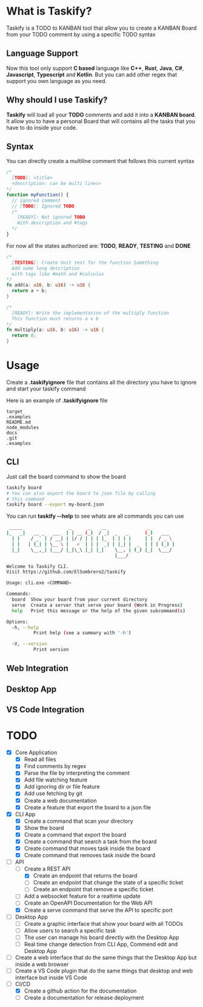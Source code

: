 # What is Taskify?

Taskify is a TODO to KANBAN tool that allow you to create a KANBAN Board from your TODO comment by
using a specific TODO syntax

## Language Support

Now this tool only support **C based** language like **C++**, **Rust**, **Java**, **C#**, **Javascript**, **Typescript** and **Kotlin**.
But you can add other regex that support you own language as you need.

## Why should I use Taskify?

**Taskify** will load all your **TODO** comments and add it into a **KANBAN board**.
It allow you to have a personal Board that will contains all the tasks that you have
to do inside your code.
## Syntax

You can directly create a multiline comment that follows this current syntax

```javascript
/*
  [TODO]: <title>
  <description: can be multi lines>
*/
function myFunction() {
  // ignored comment
  // [TODO]: Ignored TODO
  /*
    [READY]: Not ignored TODO
    With description and #tags
  */
}
```
For now all the states authorized are: **TODO**, **READY**, **TESTING** and **DONE**

```rust
/*
  [TESTING]: Create Unit test for the function Something
  Add some long description
  with tags like #math and #calculus
*/
fn add(a: u16, b: u16) -> u16 {
  return a + b;
}

/*
  [READY]: Write the implementation of the multiply function
  This function must returns a x b
*/
fn multiply(a: u16, b: u16) -> u16 {
  return 0;
}
```

# Usage

Create a **.taskifyignore** file that contains all the
directory you have to ignore and start your taskify command
 
  
Here is an example of **.taskifyignore** file
```
target
.examples
README.md
node_modules
docs
.git
.examples
```


## CLI
Just call the board command to show the board

```bash
taskify board
# You can also export the board to json file by calling
# this command
taskify board --export my-board.json
```
You can run **taskify --help** to see whats are all commands you can use
```bash
 _____                 _      _    __               _
|_   _|   __ _   ___  | | __ (_)  / _|  _   _      (_)   ___
  | |    / _` | / __| | |/ / | | | |_  | | | |     | |  / _ \
  | |   | (_| | \__ \ |   <  | | |  _| | |_| |  _  | | | (_) |
  |_|    \__,_| |___/ |_|\_\ |_| |_|    \__, | (_) |_|  \___/
                                        |___/

Welcome to Taskify CLI.
Visit https://github.com/ElSombrero2/taskify

Usage: cli.exe <COMMAND>

Commands:
  board  Show your board from your current directory
  serve  Create a server that serve your board (Work in Progress)
  help   Print this message or the help of the given subcommand(s)

Options:
  -h, --help
          Print help (see a summary with '-h')

  -V, --version
          Print version
```
## Web Integration

## Desktop App

## VS Code Integration

# TODO

- [x] Core Application
  - [x] Read all files
  - [x] Find comments by regex
  - [x] Parse the file by interpreting the comment
  - [x] Add file watching feature
  - [x] Add ignoring dir or file feature
  - [x] Add use fetching by git
  - [x] Create a web documentation
  - [x] Create a feature that export the board to a json file
- [x] CLI App
  - [x] Create a command that scan your directory
  - [x] Show the board
  - [x] Create a command that export the board
  - [x] Create a command that search a task from the board
  - [x] Create command that moves task inside the board
  - [x] Create command that removes task inside the board
- [ ] API
  - [ ] Create a REST API
    - [x] Create an endpoint that returns the board
    - [ ] Create an endpoint that change the state of a specific ticket
    - [ ] Create an endpoint that remove a specific ticket
  - [ ] Add a websocket feature for a realtime update
  - [ ] Create an OpenAPI Documentation for the Web API
  - [x] Create a serve command that serve the API to specific port
- [ ] Desktop App
  - [ ] Create a graphic interface that show your board with all TODOs
  - [ ] Allow users to search a specific task
  - [ ] The user can manage his board directly with the Desktop App
  - [ ] Real time change detection from CLI App, Commend edit and Desktop App
- [ ] Create a web interface that do the same things that the Desktop App but inside a web browser
- [ ] Create a VS Code plugin that do the same things that desktop and web interface but inside VS Code
- [ ] CI/CD
  - [X] Create a github action for the documentation
  - [ ] Create a documentation for release deployment